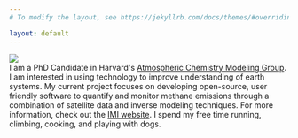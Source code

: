 ```yaml
---
# To modify the layout, see https://jekyllrb.com/docs/themes/#overriding-theme-defaults

layout: default
---
```

<div class="flex-container">
  <img class="img-circle-avatar" src="/images/estrada.jpg">
  <div class="bio">I am a PhD Candidate in Harvard's <a href="https://acmg.seas.harvard.edu/">Atmospheric Chemistry Modeling Group</a>. I am interested in using technology to improve understanding of earth systems. My current project focuses on developing open-source, user friendly software to quantify and monitor methane emissions through a combination of satellite data and inverse modeling techniques. For more information, check out the <a href="https://integratedmethaneinversion.github.io/">IMI website</a>. I spend my free time running, climbing, cooking, and playing with dogs.</div> 
</div>
